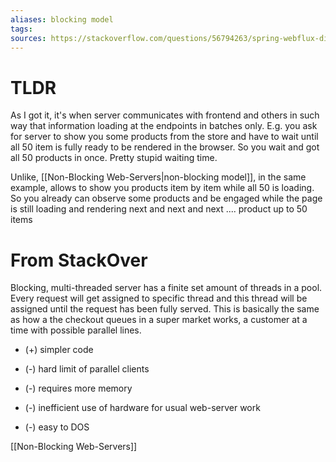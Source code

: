```yaml
---
aliases: blocking model
tags: 
sources: https://stackoverflow.com/questions/56794263/spring-webflux-differences-when-netty-vs-tomcat-is-used-under-the-hood, https://thepracticaldeveloper.com/full-reactive-stack-1-intro/
---
```

# TLDR
As I got it, it's when server communicates with frontend and others in such way that information loading at the endpoints in batches only. E.g. you ask for server to show you some products from the store and have to wait until all 50 item is fully ready to be rendered in the browser. So you wait and got all 50 products in once. Pretty stupid waiting time.

Unlike, [[Non-Blocking Web-Servers|non-blocking model]], in the same example, allows to show you products item by item while all 50 is loading. So you already can observe some products and be engaged while the page is still loading and rendering next and next and next .... product up to 50 items

# From StackOver
Blocking, multi-threaded server has a finite set amount of threads in a pool. Every request will get assigned to specific thread and this thread will be assigned until the request has been fully served. This is basically the same as how a the checkout queues in a super market works, a customer at a time with possible parallel lines.

- (+) simpler code

- (-) hard limit of parallel clients
- (-) requires more memory
- (-) inefficient use of hardware for usual web-server work
- (-) easy to DOS


[[Non-Blocking Web-Servers]]